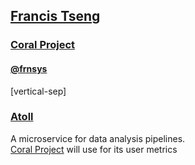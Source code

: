 ## [Francis Tseng](http://frnsys.com/)

### [Coral Project](http://coralproject.net)

#### [@frnsys](http://twitter.com/frnsys)

[vertical-sep]

### <a target="_blank" href="http://frnsys.com/atoll/">Atoll</a>

A microservice for data analysis pipelines.<br> [Coral Project](http://coralproject.net) will use for its user metrics

<!-- .element: class="proj_desc"-->

<a target="_blank" href="http://frnsys.com/atoll/">
    <img alt="" class="img_60" data-src="images/francis1.jpg"></img>
</a>